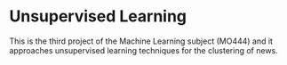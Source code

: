 # Unsupervised Learning

This is the third project of the Machine Learning subject (MO444) and it approaches unsupervised learning techniques 
for the clustering of news.
